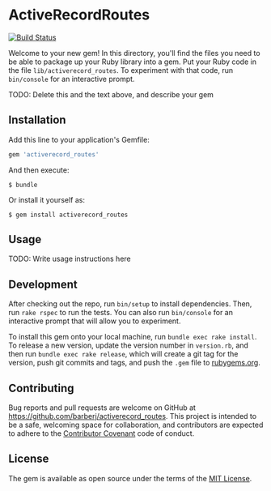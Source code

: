 # ActiveRecordRoutes
[![Build Status](https://travis-ci.org/barberj/activerecord_routes.svg?branch=master)](https://travis-ci.org/barberj/activerecord_routes)

Welcome to your new gem! In this directory, you'll find the files you need to be able to package up your Ruby library into a gem. Put your Ruby code in the file `lib/activerecord_routes`. To experiment with that code, run `bin/console` for an interactive prompt.

TODO: Delete this and the text above, and describe your gem

## Installation

Add this line to your application's Gemfile:

```ruby
gem 'activerecord_routes'
```

And then execute:

    $ bundle

Or install it yourself as:

    $ gem install activerecord_routes

## Usage

TODO: Write usage instructions here

## Development

After checking out the repo, run `bin/setup` to install dependencies. Then, run `rake rspec` to run the tests. You can also run `bin/console` for an interactive prompt that will allow you to experiment.

To install this gem onto your local machine, run `bundle exec rake install`. To release a new version, update the version number in `version.rb`, and then run `bundle exec rake release`, which will create a git tag for the version, push git commits and tags, and push the `.gem` file to [rubygems.org](https://rubygems.org).

## Contributing

Bug reports and pull requests are welcome on GitHub at https://github.com/barberj/activerecord_routes. This project is intended to be a safe, welcoming space for collaboration, and contributors are expected to adhere to the [Contributor Covenant](contributor-covenant.org) code of conduct.


## License

The gem is available as open source under the terms of the [MIT License](http://opensource.org/licenses/MIT).

